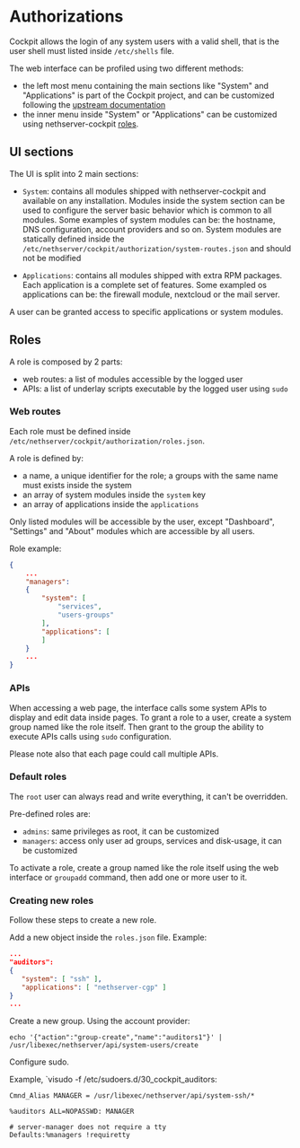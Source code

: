 # Authorizations

Cockpit allows the login of any system users with a valid shell, that is the user shell must listed inside `/etc/shells` file.

The web interface can be profiled using two different methods:

- the left most menu containing the main sections like "System" and "Applications" is part of the Cockpit project,
   and can be customized following the [upstream documentation](https://cockpit-project.org/guide/149/packages.html)
- the inner menu inside "System" or "Applications" can be customized using nethserver-cockpit [roles](#roles).

## UI sections

The UI is split into 2 main sections:

- `System`: contains all modules shipped with nethserver-cockpit and available on any installation.
  Modules inside the system section can be used to configure the server basic behavior which is common to all modules.
  Some examples of system modules can be: the hostname, DNS configuration, account providers and so on.
  System modules are statically defined inside the `/etc/nethserver/cockpit/authorization/system-routes.json` and should
  not be modified 

- `Applications`: contains all modules shipped with extra RPM packages.
  Each application is a complete set of features.
  Some exampled os applications can be: the firewall module, nextcloud or the mail server.

A user can be granted access to specific applications or system modules.

## Roles

A role is composed by 2 parts:

- web routes: a list of modules accessible by the logged user
- APIs: a list of underlay scripts executable by the logged user using `sudo`

### Web routes

Each role must be defined inside `/etc/nethserver/cockpit/authorization/roles.json`.

A role is defined by:

- a name, a unique identifier for the role; a groups with the same name must
  exists inside the system
- an array of system modules inside the `system` key
- an array of applications inside the `applications`

Only listed modules will be accessible by the user, except
"Dashboard", "Settings" and "About" modules which are accessible by all users.

Role example:
```json
{
    ...
    "managers":
    {
        "system": [
            "services",
            "users-groups"
        ],
        "applications": [
        ]
    }
    ...
}
```

### APIs

When accessing a web page, the interface calls some system APIs to display and edit data inside pages.
To grant a role to a user, create a system group named like the role itself.
Then grant to the group the ability to execute APIs calls using `sudo` configuration.

Please note also that each page could call multiple APIs.


### Default roles

The `root` user can always read and write everything, it can't be overridden.

Pre-defined roles are:

- `admins`: same privileges as root, it can be customized
- `managers`: access only user ad groups, services and disk-usage, it can be customized

To activate a role, create a group named like the role itself using the web interface
or `groupadd` command, then add one or more user to it.

### Creating new roles

Follow these steps to create a new role.

Add a new object inside the `roles.json` file. Example:

```json
...
"auditors":
{
   "system": [ "ssh" ],
   "applications": [ "nethserver-cgp" ]
}
...
```

Create a new group. Using the account provider:

```
echo '{"action":"group-create","name":"auditors1"}' | /usr/libexec/nethserver/api/system-users/create
```

Configure sudo.

Example, `visudo -f /etc/sudoers.d/30_cockpit_auditors:
```text
Cmnd_Alias MANAGER = /usr/libexec/nethserver/api/system-ssh/*

%auditors ALL=NOPASSWD: MANAGER

# server-manager does not require a tty
Defaults:%managers !requiretty
```
